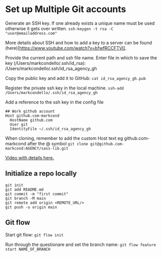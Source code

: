 
# Set up Multiple Git accounts

Generate an SSH key. If one already exists a unique name must be used otherwise it gets over written.
`ssh-keygen -t rsa -C "user@emailaddress.com"`

More details about SSH and how to add a key to a server can be found (here)[https://www.youtube.com/watch?v=bfwfRCCFTVI].

Provide the current path and ssh file name.
Enter file in which to save the key (/Users/markcondello/.ssh/id_rsa): /Users/markcondello/.ssh/id_rsa_agency_gh

Copy the public key and add it to GitHub:
`cat id_rsa_agency_gh.pub`

Register the private ssh key in the local machine.
`ssh-add /Users/markcondello/.ssh/id_rsa_agency_gh`

Add a reference to the ssh key in the config file
```
## Work github account
Host github.com-markcond
  HostName github.com
  User git
  IdentityFile ~/.ssh/id_rsa_agency_gh
```

When cloning, remember to add the custom Host text eg github.com-markcond after the @ symbol
`git clone git@github.com-markcond:AGENCY/sass-lib.git`

[Video with details here.](https://www.youtube.com/watch?v=ap56ivm0dhw)

## Initialize a repo locally
```
git init
git add README.md
git commit -m "first commit"
git branch -M main
git remote add origin <REMOTE_URL/>
git push -u origin main
```

## Git flow
Start git flow:
```git flow init```

Run through the questionare and set the branch name:
```git flow feature start NAME_OF_BRANCH```